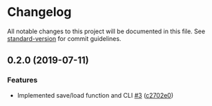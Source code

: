 # Changelog

All notable changes to this project will be documented in this file. See [standard-version](https://github.com/conventional-changelog/standard-version) for commit guidelines.

## 0.2.0 (2019-07-11)


### Features

* Implemented save/load function and CLI [#3](https://github.com/soimy/atlasify/issues/3) ([c2702e0](https://github.com/soimy/atlasify/commit/c2702e0))
